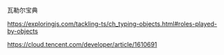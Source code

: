 











瓦勒尔宝典



https://exploringjs.com/tackling-ts/ch_typing-objects.html#roles-played-by-objects

https://cloud.tencent.com/developer/article/1610691